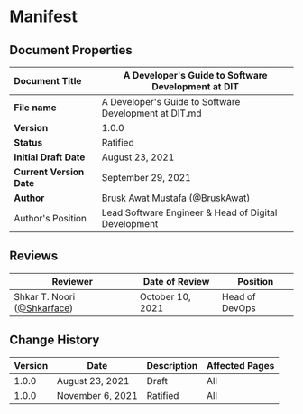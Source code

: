 # Manifest



## Document Properties

| **Document Title**       | A Developer's Guide to Software Development at DIT           |
| :----------------------- | ------------------------------------------------------------ |
| **File name**            | A Developer's Guide to Software Development at DIT.md        |
| **Version**              | 1.0.0                                                        |
| **Status**               | Ratified                                                     |
| **Initial Draft Date**   | August 23, 2021                                              |
| **Current Version Date** | September 29, 2021                                           |
| **Author**               | Brusk Awat Mustafa ([@BruskAwat](https://twitter.com/BruskAwat)) |
| Author's Position        | Lead Software Engineer & Head of Digital Development         |



## Reviews

| Reviewer             | Date of Review   | Position |
| -------------------- | ---------------- | ---------------- |
| Shkar T. Noori ([@Shkarface](https://twitter.com/shkarface)) | October 10, 2021 | Head of DevOps |



## Change History

| Version | Date             | Description | Affected Pages |
| ------- | ---------------  | ----------- | -------------- |
| 1.0.0   | August 23, 2021  | Draft       | All            |
| 1.0.0   | November 6, 2021 | Ratified    | All            |

